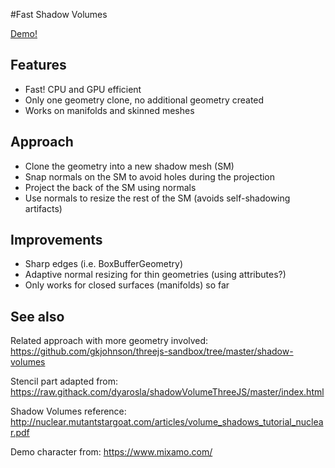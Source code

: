 #Fast Shadow Volumes

[Demo!](https://raw.githubusercontent.com/madblade/shadow-volume/master/img/capture.jpg)

## Features
- Fast! CPU and GPU efficient
- Only one geometry clone, no additional geometry created
- Works on manifolds and skinned meshes

## Approach
- Clone the geometry into a new shadow mesh (SM)
- Snap normals on the SM to avoid holes during the projection
- Project the back of the SM using normals
- Use normals to resize the rest of the SM (avoids self-shadowing artifacts)

## Improvements
- Sharp edges (i.e. BoxBufferGeometry)
- Adaptive normal resizing for thin geometries (using attributes?)
- Only works for closed surfaces (manifolds) so far

## See also

Related approach with more geometry involved:
https://github.com/gkjohnson/threejs-sandbox/tree/master/shadow-volumes

Stencil part adapted from:
https://raw.githack.com/dyarosla/shadowVolumeThreeJS/master/index.html

Shadow Volumes reference:
http://nuclear.mutantstargoat.com/articles/volume_shadows_tutorial_nuclear.pdf

Demo character from:
https://www.mixamo.com/
